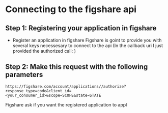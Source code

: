 # Connecting to the figshare api

## Step 1: Registering your application in figshare
- Register an application in figshare
  Figshare is goint to provide you with several keys necessesary to connect to the api
  (In the callback uri I just provided the authorized call: )

## Step 2: Make this request with the following parameters
```
https://figshare.com/account/applications//authorize?response_type=code&client_id=<your_consumer_id>&scope=SCOPE&state=STATE
```
Figshare ask if you want the registered application to appl

